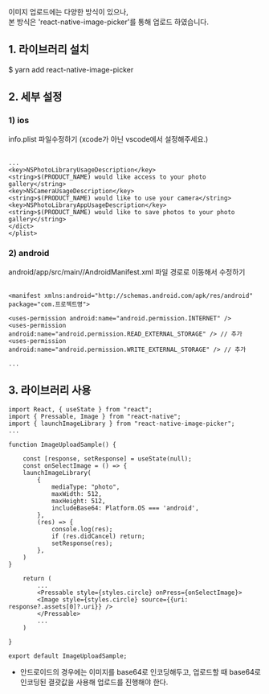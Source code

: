 이미지 업로드에는 다양한 방식이 있으나, <br>
본 방식은 'react-native-image-picker'를 통해 업로드 하였습니다.

## 1. 라이브러리 설치
$ yarn add react-native-image-picker

## 2. 세부 설정
### 1) ios
info.plist 파일수정하기
(xcode가 아닌 vscode에서 설정해주세요.)<br>
<br>

    ...
    <key>NSPhotoLibraryUsageDescription</key>
    <string>$(PRODUCT_NAME) would like access to your photo gallery</string>
    <key>NSCameraUsageDescription</key>
    <string>$(PRODUCT_NAME) would like to use your camera</string>
    <key>NSPhotoLibraryAppUsageDescription</key>
    <string>$(PRODUCT_NAME) would like to save photos to your photo gallery</string>
    </dict>
    </plist>

### 2) android
android/app/src/main//AndroidManifest.xml 파일 경로로 이동해서 수정하기<br>
<br>

    <manifest xmlns:android="http://schemas.android.com/apk/res/android" package="com.프로젝트명">

    <uses-permission android:name="android.permission.INTERNET" />
    <uses-permission android:name="android.permission.READ_EXTERNAL_STORAGE" /> // 추가
    <uses-permission android:name="android.permission.WRITE_EXTERNAL_STORAGE" /> // 추가
    
    ...

## 3. 라이브러리 사용
    import React, { useState } from "react";
    import { Pressable, Image } from "react-native";
    import { launchImageLibrary } from "react-native-image-picker";
    ...
    
    function ImageUploadSample() {
    
        const [response, setResponse] = useState(null);
        const onSelectImage = () => {
        launchImageLibrary(
            {
                mediaType: "photo",
                maxWidth: 512,
                maxHeight: 512,
                includeBase64: Platform.OS === 'android',
            },
            (res) => {
                console.log(res);
                if (res.didCancel) return;
                setResponse(res);
            },
        )
    }
    
        return (
            ...
            <Pressable style={styles.circle} onPress={onSelectImage}>
            <Image style={styles.circle} source={{uri: response?.assets[0]?.uri}} />
            </Pressable>
            ...
        )
    
    }
    
    export default ImageUploadSample;

* 안드로이드의 경우에는 이미지를 base64로 인코딩해두고, 업로드할 때 base64로 인코딩된 결괏값을 사용해 업로드를 진행해야 한다.